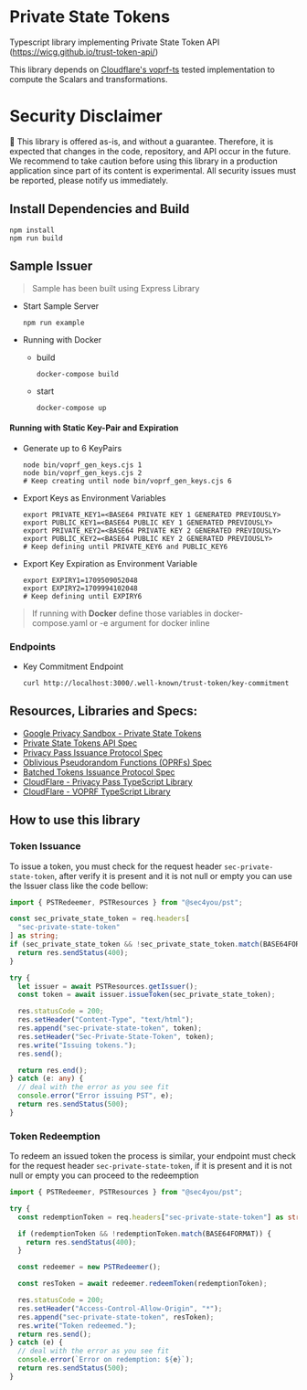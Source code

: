 # Private State Tokens

Typescript library implementing Private State Token API (https://wicg.github.io/trust-token-api/)

This library depends on [Cloudflare's voprf-ts](https://github.com/cloudflare/voprf-ts) tested implementation to compute the Scalars and transformations. 

# Security Disclaimer
🚨 This library is offered as-is, and without a guarantee. Therefore, it is expected that changes in the code, repository, and API occur in the future. We recommend to take caution before using this library in a production application since part of its content is experimental. All security issues must be reported, please notify us immediately.

## Install Dependencies and Build

```
npm install
npm run build
```

## Sample Issuer

> Sample has been built using Express Library

- Start Sample Server

  ```
  npm run example
  ```

- Running with Docker

  - build
    ```
    docker-compose build
    ```
  - start
    ```
    docker-compose up
    ```

#### Running with Static Key-Pair and Expiration

- Generate up to 6 KeyPairs

  ```
  node bin/voprf_gen_keys.cjs 1
  node bin/voprf_gen_keys.cjs 2
  # Keep creating until node bin/voprf_gen_keys.cjs 6
  ```

- Export Keys as Environment Variables

  ```
  export PRIVATE_KEY1=<BASE64 PRIVATE KEY 1 GENERATED PREVIOUSLY>
  export PUBLIC_KEY1=<BASE64 PUBLIC KEY 1 GENERATED PREVIOUSLY>
  export PRIVATE_KEY2=<BASE64 PRIVATE KEY 2 GENERATED PREVIOUSLY>
  export PUBLIC_KEY2=<BASE64 PUBLIC KEY 2 GENERATED PREVIOUSLY>
  # Keep defining until PRIVATE_KEY6 and PUBLIC_KEY6
  ```

- Export Key Expiration as Environment Variable

  ```
  export EXPIRY1=1709509052048
  export EXPIRY2=1709994102048
  # Keep defining until EXPIRY6
  ```

> If running with **Docker** define those variables in docker-compose.yaml or -e argument for docker inline

### Endpoints

- Key Commitment Endpoint

  ```
  curl http://localhost:3000/.well-known/trust-token/key-commitment
  ```

## Resources, Libraries and Specs:

- [Google Privacy Sandbox - Private State Tokens](https://developers.google.com/privacy-sandbox/protections/private-state-tokens)
- [Private State Tokens API Spec](https://wicg.github.io/trust-token-api/)
- [Privacy Pass Issuance Protocol Spec](https://www.ietf.org/archive/id/draft-ietf-privacypass-protocol-10.html)
- [Oblivious Pseudorandom Functions (OPRFs) Spec](https://www.ietf.org/archive/id/draft-irtf-cfrg-voprf-21.html)
- [Batched Tokens Issuance Protocol Spec](https://www.ietf.org/archive/id/draft-robert-privacypass-batched-tokens-01.html)
- [CloudFlare - Privacy Pass TypeScript Library](https://github.com/cloudflare/privacypass-ts/)
- [CloudFlare - VOPRF TypeScript Library](https://github.com/cloudflare/voprf-ts)

## How to use this library

### Token Issuance

To issue a token, you must check for the request header `sec-private-state-token`, after verify it is present and it is not null or empty you can use the Issuer class like the code bellow:

```typescript
import { PSTRedeemer, PSTResources } from "@sec4you/pst";

const sec_private_state_token = req.headers[
  "sec-private-state-token"
] as string;
if (sec_private_state_token && !sec_private_state_token.match(BASE64FORMAT)) {
  return res.sendStatus(400);
}

try {
  let issuer = await PSTResources.getIssuer();
  const token = await issuer.issueToken(sec_private_state_token);

  res.statusCode = 200;
  res.setHeader("Content-Type", "text/html");
  res.append("sec-private-state-token", token);
  res.setHeader("Sec-Private-State-Token", token);
  res.write("Issuing tokens.");
  res.send();

  return res.end();
} catch (e: any) {
  // deal with the error as you see fit
  console.error("Error issuing PST", e);
  return res.sendStatus(500);
}
```

### Token Redeemption

To redeem an issued token the process is similar, your endpoint must check for the request header `sec-private-state-token`, if it is present and it is not null or empty you can proceed to the redeemption

```typescript
import { PSTRedeemer, PSTResources } from "@sec4you/pst";

try {
  const redemptionToken = req.headers["sec-private-state-token"] as string;

  if (redemptionToken && !redemptionToken.match(BASE64FORMAT)) {
    return res.sendStatus(400);
  }

  const redeemer = new PSTRedeemer();

  const resToken = await redeemer.redeemToken(redemptionToken);

  res.statusCode = 200;
  res.setHeader("Access-Control-Allow-Origin", "*");
  res.append("sec-private-state-token", resToken);
  res.write("Token redeemed.");
  return res.send();
} catch (e) {
  // deal with the error as you see fit
  console.error(`Error on redemption: ${e}`);
  return res.sendStatus(500);
}
```


